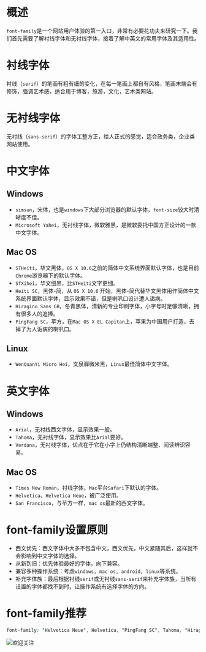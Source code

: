 # 概述

`font-family`是一个网站用户体验的第一入口，非常有必要花功夫来研究一下。我们首先需要了解衬线字体和无衬线字体，接着了解中英文的常用字体及其适用性。

# 衬线字体

衬线（`serif`）的笔画有粗有细的变化，在每一笔画上都自有风格，笔画末端会有修饰，强调艺术感，适合用于博客，旅游，文化，艺术类网站。

# 无衬线字体

无衬线（`sans-serif`）的字体工整方正，给人正式的感觉，适合政务类，企业类网站使用。

# 中文字体

## Windows

- `simsun`，宋体，也是`windows`下大部分浏览器的默认字体，`font-size`较大时清晰度不佳。
- `Microsoft Yahei`，无衬线字体，微软雅黑，是微软委托中国方正设计的一款中文字体。

## Mac OS

- `STHeiti`，华文黑体，`OS X 10.6`之前的简体中文系统界面默认字体，也是目前`Chrome`游览器下的默认字体。
- `STXihei`，华文细黑，比`STHeiti`文字更细。
- `Heiti SC`，黑体-简，从 `OS X 10.6` 开始，黑体-简代替华文黑体用作简体中文系统界面默认字体，显示效果不错，但是喇叭口设计遭人诟病。
- `Hiragino Sans GB`，冬青黑体，清新的专业印刷字体，小字号时足够清晰，拥有很多人的追捧。
- `PingFang SC`，苹方，在`Mac OS X EL Capitan`上，苹果为中国用户打造，去掉了为人诟病的喇叭口。

## Linux

- `WenQuanYi Micro Hei`，文泉驿微米黑，`Linux`最佳简体中文字体。

# 英文字体

## Windows

- `Arial`，无衬线西文字体，显示效果一般。
- `Tahoma`，无衬线字体，显示效果比`Arial`要好。
- `Verdana`，无衬线字体，优点在于它在小字上仍结构清晰端整、阅读辨识容易。

## Mac OS

- `Times New Roman`，衬线字体，`Mac`平台`Safari`下默认的字体。
- `Helvetica`、`Helvetica Neue`，被广泛使用。
- `San Francisco`，与苹方一样，`mac os`最新的西文字体。

# font-family设置原则

- 西文优先：西文字体中大多不包含中文，西文优先，中文紧随其后，这样就不会影响到中文字体的选择。
- 从新到旧：优先体验最好的字体，向下兼容。
- 兼容多种操作系统：考虑`windows, mac os, android, linux`等系统。
- 补充字体族：最后根据衬线`serif`或无衬线`sans-serif`来补充字体族，当所有设置的字体都找不到时，让操作系统有选择字体的方向。

# font-family推荐

```css
font-family: "Helvetica Neue", Helvetica, "PingFang SC", Tahoma, "Hiragino Sans GB", "Heiti SC", Arial, "Microsoft YaHei", "WenQuanYi Micro Hei", sans-serif;
```

![欢迎关注](https://qncdn.wbjiang.cn/yuanchudao_poster1.png)

<div id="gitalk-container"></div>
<link rel="stylesheet" href="https://cdn.jsdelivr.net/npm/gitalk@1/dist/gitalk.css">
<script src="https://cdn.jsdelivr.net/npm/gitalk@1/dist/gitalk.min.js"></script>
<script>
var gitalk = new Gitalk({
    clientID: "c17498a9a9fa6e17b36a",
    clientSecret: "556df0480f8f48e142432f50273ea149cf206c07",
    repo: "FE-learning",
    owner: "cumt-robin",
    admin: ["cumt-robin"],
    id: decodeURIComponent(location.pathname)
});
gitalk.render("gitalk-container");
</script>